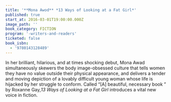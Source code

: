 ```yaml
---
title: '**Mona Awod** *13 Ways of Looking at a Fat Girl*'
published: true
start_at: 2016-03-01T19:00:00.000Z
image_path: ''
book_category: FICTION
program: '-writers-and-readers'
ticketed: false
book_isbn:
  - '9780143128489'
---
```


In her brilliant, hilarious, and at times shocking debut, Mona Awad simultaneously skewers the body image-obsessed culture that tells women they have no value outside their physical appearance, and delivers a tender and moving depiction of a lovably difficult young woman whose life is hijacked by her struggle to conform. Called “[A] beautiful, necessary book ” by Roxanne Gay,*13 Ways of Looking at a Fat Girl* introduces a vital new voice in fiction.